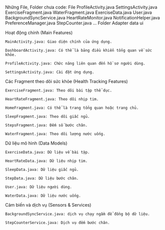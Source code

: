 Những File, Folder chưa code:
    File
        ProfileActivity.java
        SettingsActivity.java
        ExerciseFragment.java
        WaterFragment.java
        ExerciseData.java
        User.java
        BackgroundSyncService.java
        HeartRateMonitor.java
        NotificationHelper.java
        PreferenceManager.java
        StepCounter.java
        ...
    Folder
        Adapter
        data
        ui


Hoạt động chính (Main Features)

    MainActivity.java: Giao diện chính của ứng dụng.
    
    DashboardActivity.java: Có thể là bảng điều khiển tổng quan về sức khỏe.
    
    ProfileActivity.java: Chức năng liên quan đến hồ sơ người dùng.
    
    SettingsActivity.java: Cài đặt ứng dụng.

Các Fragment theo dõi sức khỏe (Health Tracking Features)

    ExerciseFragment.java: Theo dõi bài tập thể dục.
    
    HeartRateFragment.java: Theo dõi nhịp tim.
    
    HomeFragment.java: Có thể là trang tổng quan hoặc trang chủ.
    
    SleepFragment.java: Theo dõi giấc ngủ.
    
    StepsFragment.java: Đếm số bước chân.
    
    WaterFragment.java: Theo dõi lượng nước uống.

Dữ liệu mô hình (Data Models)

    ExerciseData.java: Dữ liệu về bài tập.
    
    HeartRateData.java: Dữ liệu nhịp tim.
    
    SleepData.java: Dữ liệu giấc ngủ.
    
    StepData.java: Dữ liệu bước chân.
    
    User.java: Dữ liệu người dùng.
    
    WaterData.java: Dữ liệu nước uống.

Cảm biến và dịch vụ (Sensors & Services)

    BackgroundSyncService.java: dịch vụ chạy ngầm để đồng bộ dữ liệu.
    
    StepCounterService.java: Dịch vụ đếm bước chân.
